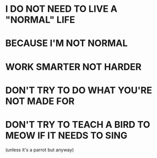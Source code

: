 # I DO NOT NEED TO LIVE A "NORMAL" LIFE
# BECAUSE I'M NOT NORMAL
# WORK SMARTER NOT HARDER
# DON'T TRY TO DO WHAT YOU'RE NOT MADE FOR
# DON'T TRY TO TEACH A BIRD TO MEOW IF IT NEEDS TO SING
(unless it's a parrot but anyway)